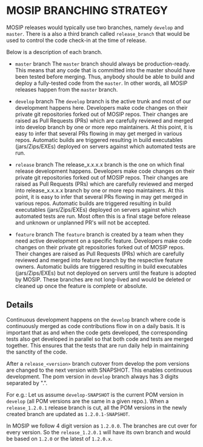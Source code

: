 # MOSIP BRANCHING STRATEGY 

MOSIP releases would typically use two branches, namely `develop` and `master`.
There is a also a third branch called `release_branch` that would be used to control the code check-in at the time of release.

Below is a description of each branch.

* `master`  branch
The `master` branch should always be production-ready. This means that any code that is committed into the master should have been tested before merging. Thus, anybody should be able to build and deploy a fully-tested code from the `master`.  In other words, all MOSIP releases happen from the `master` branch.

* `develop` branch
The `develop` branch is the active trunk and most of our development happens here. Developers make code changes on their private git repositories forked out of MOSIP repos. Their changes are raised as Pull Requests (PRs) which are carefully reviewed and merged into develop branch by one or more repo maintainers. At this point, it is easy to infer that several PRs flowing in may get merged in various repos. Automatic builds are triggered resulting in build executables (jars/Zips/EXEs) deployed on servers against which automated tests are run.

* `release` branch
The release_x.x.x.x branch is the one on which final release development happens. Developers make code changes on their private git repositories forked out of MOSIP repos. Their changes are raised as Pull Requests (PRs) which are carefully reviewed and merged into release_x.x.x.x branch by one or more repo maintainers.  At this point, it is easy to infer that several PRs flowing in may get merged in various repos.  Automatic builds are triggered resulting in build executables (jars/Zips/EXEs) deployed on servers against which automated tests are run. Most often this is a final stage before release and unknown or unplanned PR's will not be accepted.

* `feature` branch
The `feature` branch is created by a team when they need active development on a specific feature.  Developers make code changes on their private git repositories forked out of MOSIP repos.  Their changes are raised as Pull Requests (PRs) which are carefully reviewed and merged into feature branch by the respective feature owners. Automatic builds are triggered resulting in build executables (jars/Zips/EXEs) but not deployed on servers until the feature is adopted by MOSIP. These branches are not long-lived and would be deleted or cleaned up once the feature is complete or absolute.

## Details

Continuous development happens on the `develop` branch where code is continuously merged as code contributions flow in on a daily basis. It is important that as and when the code gets developed, the corresponding tests also get developed in parallel so that both code and tests are merged together. This ensures that the tests that are run daily help in maintaining the sanctity of the code.

After a `release_<version>` branch cutover from develop the pom versions are changed to the next version with SNAPSHOT. This enables continuous development. The pom version in `develop` branch always has 3 digits separated by ".". 

For e.g.: Let us assume `develop-SNAPSHOT` is the current POM version in `develop` (all POM versions are the same in a given repo.). When a `release_1.2.0.1` release branch is cut, all the POM versions in the newly created branch are updated as `1.2.0.1-SNAPSHOT`. 

In MOSIP we follow 4 digit version as `1.2.0.0`. The branches are cut over for every version. So the `release_1.2.0.1` will have its own branch and would be based on `1.2.0` or the latest of `1.2.0.x`.




